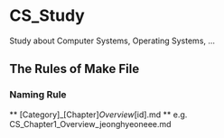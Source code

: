 # CS_Study
Study about Computer Systems, Operating Systems, ...

## The Rules of Make File
### Naming Rule
** [Category]_[Chapter]_Overview_[id].md **
e.g. CS_Chapter1_Overview_jeonghyeoneee.md
